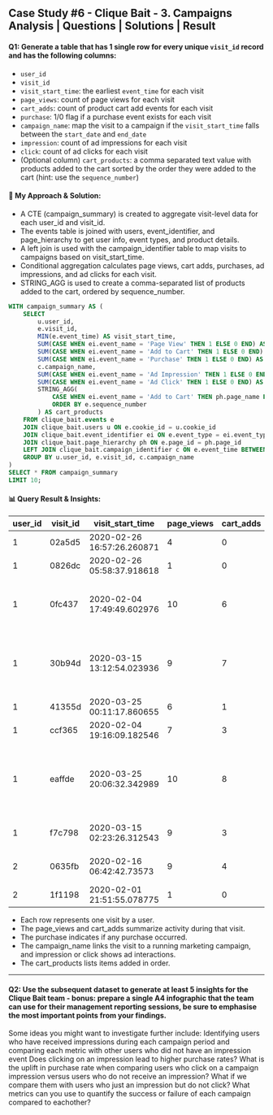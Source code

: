 ## Case Study #6 - Clique Bait - 3. Campaigns Analysis | Questions | Solutions | Result

#### Q1: Generate a table that has 1 single row for every unique `visit_id` record and has the following columns:
- `user_id`
- `visit_id`
- `visit_start_time`: the earliest `event_time` for each visit
- `page_views`: count of page views for each visit
- `cart_adds`: count of product cart add events for each visit
- `purchase`: 1/0 flag if a purchase event exists for each visit
- `campaign_name`: map the visit to a campaign if the `visit_start_time` falls between the `start_date` and `end_date`
- `impression`: count of ad impressions for each visit
- `click`: count of ad clicks for each visit
- (Optional column) `cart_products`: a comma separated text value with products added to the cart sorted by the order they were added to the cart (hint: use the `sequence_number`)

#### 🧠 My Approach & Solution:

- A CTE (campaign_summary) is created to aggregate visit-level data for each user_id and visit_id.
- The events table is joined with users, event_identifier, and page_hierarchy to get user info, event types, and product details.
- A left join is used with the campaign_identifier table to map visits to campaigns based on visit_start_time.
- Conditional aggregation calculates page views, cart adds, purchases, ad impressions, and ad clicks for each visit.
- STRING_AGG is used to create a comma-separated list of products added to the cart, ordered by sequence_number.

````sql
WITH campaign_summary AS (
    SELECT
        u.user_id,
        e.visit_id,
        MIN(e.event_time) AS visit_start_time,
        SUM(CASE WHEN ei.event_name = 'Page View' THEN 1 ELSE 0 END) AS page_views,
        SUM(CASE WHEN ei.event_name = 'Add to Cart' THEN 1 ELSE 0 END) AS cart_adds,
        SUM(CASE WHEN ei.event_name = 'Purchase' THEN 1 ELSE 0 END) AS purchase,
        c.campaign_name,
        SUM(CASE WHEN ei.event_name = 'Ad Impression' THEN 1 ELSE 0 END) AS impression,
        SUM(CASE WHEN ei.event_name = 'Ad Click' THEN 1 ELSE 0 END) AS click,
        STRING_AGG(
            CASE WHEN ei.event_name = 'Add to Cart' THEN ph.page_name END, ', ' 
            ORDER BY e.sequence_number
        ) AS cart_products
    FROM clique_bait.events e
    JOIN clique_bait.users u ON e.cookie_id = u.cookie_id
    JOIN clique_bait.event_identifier ei ON e.event_type = ei.event_type
    JOIN clique_bait.page_hierarchy ph ON e.page_id = ph.page_id
    LEFT JOIN clique_bait.campaign_identifier c ON e.event_time BETWEEN c.start_date AND c.end_date
    GROUP BY u.user_id, e.visit_id, c.campaign_name
)
SELECT * FROM campaign_summary
LIMIT 10;
  ````

#### 📊 Query Result & Insights:
| user_id | visit_id | visit_start_time           | page_views | cart_adds | purchase | campaign_name                     | impression | click | cart_products                                                               |
| ------- | -------- | -------------------------- | ---------- | --------- | -------- | --------------------------------- | ---------- | ----- | --------------------------------------------------------------------------- |
| 1       | 02a5d5   | 2020-02-26 16:57:26.260871 | 4          | 0         | 0        | Half Off - Treat Your Shellf(ish) | 0          | 0     |                                                                             |
| 1       | 0826dc   | 2020-02-26 05:58:37.918618 | 1          | 0         | 0        | Half Off - Treat Your Shellf(ish) | 0          | 0     |                                                                             |
| 1       | 0fc437   | 2020-02-04 17:49:49.602976 | 10         | 6         | 1        | Half Off - Treat Your Shellf(ish) | 1          | 1     | Tuna, Russian Caviar, Black Truffle, Abalone, Crab, Oyster                  |
| 1       | 30b94d   | 2020-03-15 13:12:54.023936 | 9          | 7         | 1        | Half Off - Treat Your Shellf(ish) | 1          | 1     | Salmon, Kingfish, Tuna, Russian Caviar, Abalone, Lobster, Crab              |
| 1       | 41355d   | 2020-03-25 00:11:17.860655 | 6          | 1         | 0        | Half Off - Treat Your Shellf(ish) | 0          | 0     | Lobster                                                                     |
| 1       | ccf365   | 2020-02-04 19:16:09.182546 | 7          | 3         | 1        | Half Off - Treat Your Shellf(ish) | 0          | 0     | Lobster, Crab, Oyster                                                       |
| 1       | eaffde   | 2020-03-25 20:06:32.342989 | 10         | 8         | 1        | Half Off - Treat Your Shellf(ish) | 1          | 1     | Salmon, Tuna, Russian Caviar, Black Truffle, Abalone, Lobster, Crab, Oyster |
| 1       | f7c798   | 2020-03-15 02:23:26.312543 | 9          | 3         | 1        | Half Off - Treat Your Shellf(ish) | 0          | 0     | Russian Caviar, Crab, Oyster                                                |
| 2       | 0635fb   | 2020-02-16 06:42:42.73573  | 9          | 4         | 1        | Half Off - Treat Your Shellf(ish) | 0          | 0     | Salmon, Kingfish, Abalone, Crab                                             |
| 2       | 1f1198   | 2020-02-01 21:51:55.078775 | 1          | 0         | 0        | Half Off - Treat Your Shellf(ish) | 0          | 0     |                                                                             |

- Each row represents one visit by a user.
- The page_views and cart_adds summarize activity during that visit.
- The purchase indicates if any purchase occurred.
- The campaign_name links the visit to a running marketing campaign, and impression or click shows ad interactions.
- The cart_products lists items added in order.
---
#### Q2: Use the subsequent dataset to generate at least 5 insights for the Clique Bait team - bonus: prepare a single A4 infographic that the team can use for their management reporting sessions, be sure to emphasise the most important points from your findings.

Some ideas you might want to investigate further include:
Identifying users who have received impressions during each campaign period and comparing each metric with other users who did not have an impression event
Does clicking on an impression lead to higher purchase rates?
What is the uplift in purchase rate when comparing users who click on a campaign impression versus users who do not receive an impression? What if we compare them with users who just an impression but do not click?
What metrics can you use to quantify the success or failure of each campaign compared to eachother?
